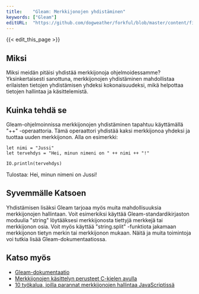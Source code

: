 ```yaml
---
title:    "Gleam: Merkkijonojen yhdistäminen"
keywords: ["Gleam"]
editURL:  "https://github.com/dogweather/forkful/blob/master/content/fi/gleam/concatenating-strings.md"
---
```


{{< edit_this_page >}}

## Miksi

Miksi meidän pitäisi yhdistää merkkijonoja ohjelmoidessamme? Yksinkertaisesti sanottuna, merkkijonojen yhdistäminen mahdollistaa erilaisten tietojen yhdistämisen yhdeksi kokonaisuudeksi, mikä helpottaa tietojen hallintaa ja käsittelemistä.

## Kuinka tehdä se

Gleam-ohjelmoinnissa merkkijonojen yhdistäminen tapahtuu käyttämällä "++" -operaattoria. Tämä operaattori yhdistää kaksi merkkijonoa yhdeksi ja tuottaa uuden merkkijonon. Alla on esimerkki:

```Gleam
let nimi = "Jussi"
let tervehdys = "Hei, minun nimeni on " ++ nimi ++ "!"

IO.println(tervehdys)
```
Tulostaa: Hei, minun nimeni on Jussi!

## Syvemmälle Katsoen

Yhdistämisen lisäksi Gleam tarjoaa myös muita mahdollisuuksia merkkijonojen hallintaan. Voit esimerkiksi käyttää Gleam-standardikirjaston moduulia "string" löytääksesi merkkijonosta tiettyjä merkkejä tai merkkijonon osia. Voit myös käyttää "string.split" -funktiota jakamaan merkkijonon tietyn merkin tai merkkijonon mukaan. Näitä ja muita toimintoja voi tutkia lisää Gleam-dokumentaatiossa.

## Katso myös

- [Gleam-dokumentaatio](https://gleam.run/book/stdlib.html#string)
- [Merkkijonojen käsittelyn perusteet C-kielen avulla](https://www.tutorialspoint.com/cprogramming/string_handling_in_c.htm)
- [10 työkalua, joilla parannat merkkijonojen hallintaa JavaScriptissä](https://www.freecodecamp.org/news/10-tools-to-power-up-your-string-manipulations-in-javascript-78a0f9157720/)